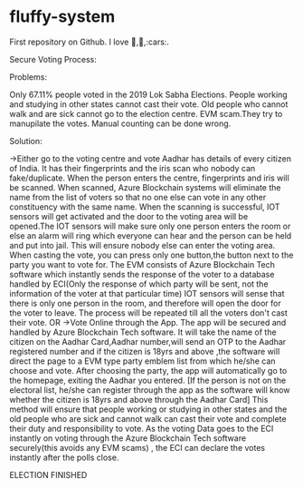# fluffy-system
First repository on Github.
I love :football:,:chicken:,:cars:.


Secure Voting Process:

Problems:

Only 67.11% people voted in the 2019 Lok Sabha Elections.
People working and studying in other states cannot cast their vote.
Old people who cannot walk and are sick cannot go to the election centre.
EVM scam.They try to manupilate the votes.
Manual counting can be done wrong.



Solution:

->Either go to the voting centre and vote
    Aadhar has details of every citizen of India. It has their fingerprints and the iris scan who nobody can fake/duplicate.
    When the person enters the centre, fingerprints and iris will be scanned. When scanned, Azure Blockchain systems will eliminate the name
   from the list of voters so that no one else can vote in any other constituency with the same name. When the scanning is successful, IOT sensors
   will get activated and the door to the voting area will be opened.The IOT sensors will make sure only one person enters the room or else an alarm
   will ring which everyone can hear and the person can be held and put into jail. 
   This will ensure nobody else can enter the voting area.
   When casting the vote, you can press only one button,the button next to the party you want to vote for.
   The EVM consists of Azure Blockchain Tech software which instantly sends the response of the voter to a database handled by ECI(Only the 
   response of which party will be sent, not the information of the voter at that particular time)
   IOT sensors will sense that there is only one person in the room, and therefore will open the door for the voter to leave.
   The process will be repeated till all the voters don't cast their vote.
                          OR
->Vote Online through the App.
     The app will be secured and handled by Azure Blockchain Tech software.
     It will take the name of the citizen on the Aadhar Card,Aadhar number,will send an OTP to the Aadhar registered number and if the citizen is
     18yrs and above ,the software will direct the page to a EVM type party emblem list from which he/she can choose and vote. 
     After choosing the party, the app will automatically go to the homepage, exiting the Aadhar you entered.
     [If the person is not on the electoral list, he/she can register through the app as the software will know whether the citizen is 18yrs and above
     through the Aadhar Card]
     This method will ensure that people working or studying in other states and the old people who are sick and cannot walk
     can cast their vote and complete their duty and responsibility to vote.
As the voting Data goes to the ECI instantly on voting through the Azure Blockchain Tech software securely(this avoids any EVM scams)
, the ECI can declare the votes instantly after the polls close.

ELECTION FINISHED 
     
